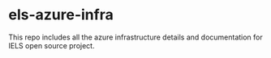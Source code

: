 # els-azure-infra
This repo includes all the azure infrastructure details and documentation for IELS open source project. 
